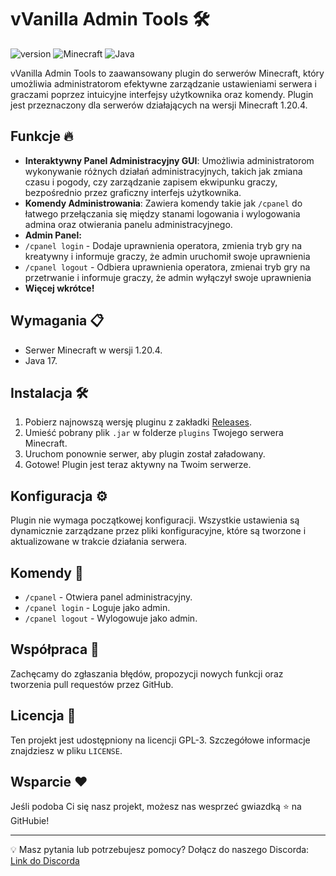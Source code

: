# vVanilla Admin Tools 🛠

![version](https://img.shields.io/badge/version-1.0-blue.svg?cacheSeconds=2592000) ![Minecraft](https://img.shields.io/badge/Minecraft-1.20.4-brightgreen.svg) ![Java](https://img.shields.io/badge/Java-17-red.svg)

vVanilla Admin Tools to zaawansowany plugin do serwerów Minecraft, który umożliwia administratorom efektywne zarządzanie ustawieniami serwera i graczami poprzez intuicyjne interfejsy użytkownika oraz komendy. Plugin jest przeznaczony dla serwerów działających na wersji Minecraft 1.20.4.

## Funkcje 🔥

- **Interaktywny Panel Administracyjny GUI**: Umożliwia administratorom wykonywanie różnych działań administracyjnych, takich jak zmiana czasu i pogody, czy zarządzanie zapisem ekwipunku graczy, bezpośrednio przez graficzny interfejs użytkownika.
- **Komendy Administrowania**: Zawiera komendy takie jak `/cpanel` do łatwego przełączania się między stanami logowania i wylogowania admina oraz otwierania panelu administracyjnego.
- **Admin Panel:**
- `/cpanel login` - Dodaje uprawnienia operatora, zmienia tryb gry na kreatywny i informuje graczy, że admin uruchomił swoje uprawnienia
- `/cpanel logout` - Odbiera uprawnienia operatora, zmienai tryb gry na przetrwanie i informuje graczy, że admin wyłączył swoje uprawnienia
- **Więcej wkrótce!**

## Wymagania 📋

- Serwer Minecraft w wersji 1.20.4.
- Java 17.

## Instalacja 🛠

1. Pobierz najnowszą wersję pluginu z zakładki [Releases](https://github.com/TwojaNazwaUzytkownika/vVanillaAdminTools/releases).
2. Umieść pobrany plik `.jar` w folderze `plugins` Twojego serwera Minecraft.
3. Uruchom ponownie serwer, aby plugin został załadowany.
4. Gotowe! Plugin jest teraz aktywny na Twoim serwerze.

## Konfiguracja ⚙

Plugin nie wymaga początkowej konfiguracji. Wszystkie ustawienia są dynamicznie zarządzane przez pliki konfiguracyjne, które są tworzone i aktualizowane w trakcie działania serwera.

## Komendy 📝

- `/cpanel` - Otwiera panel administracyjny.
- `/cpanel login` - Loguje jako admin.
- `/cpanel logout` - Wylogowuje jako admin.

## Współpraca 🤝

Zachęcamy do zgłaszania błędów, propozycji nowych funkcji oraz tworzenia pull requestów przez GitHub.

## Licencja 📄

Ten projekt jest udostępniony na licencji GPL-3. Szczegółowe informacje znajdziesz w pliku `LICENSE`.

## Wsparcie ❤

Jeśli podoba Ci się nasz projekt, możesz nas wesprzeć gwiazdką ⭐ na GitHubie!

---

💡 Masz pytania lub potrzebujesz pomocy? Dołącz do naszego Discorda: [Link do Discorda](https://discord.gg/JbNqg9m9Xf)
